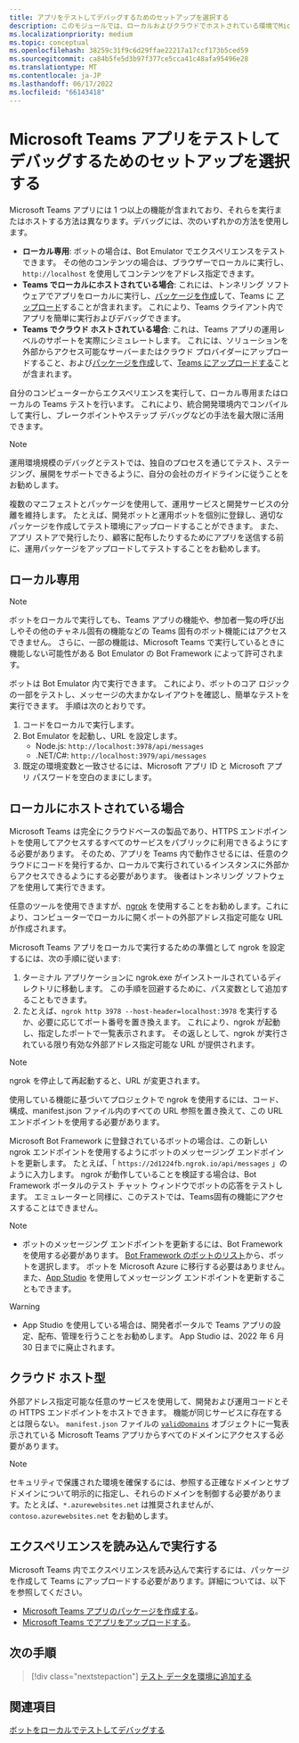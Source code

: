 ```yaml
---
title: アプリをテストしてデバッグするためのセットアップを選択する
description: このモジュールでは、ローカルおよびクラウドでホストされている環境でMicrosoft Teamsアプリをテストおよびデバッグするためのオプションについて説明します。
ms.localizationpriority: medium
ms.topic: conceptual
ms.openlocfilehash: 38259c31f9c6d29ffae22217a17ccf173b5ced59
ms.sourcegitcommit: ca84b5fe5d3b97f377ce5cca41c48afa95496e28
ms.translationtype: MT
ms.contentlocale: ja-JP
ms.lasthandoff: 06/17/2022
ms.locfileid: "66143418"
---
```

# <a name="choose-a-setup-to-test-and-debug-your-microsoft-teams-app"></a>Microsoft Teams アプリをテストしてデバッグするためのセットアップを選択する

Microsoft Teams アプリには 1 つ以上の機能が含まれており、それらを実行またはホストする方法は異なります。デバッグには、次のいずれかの方法を使用します。

* **ローカル専用**: ボットの場合は、Bot Emulator でエクスペリエンスをテストできます。 その他のコンテンツの場合は、ブラウザーでローカルに実行し、`http://localhost` を使用してコンテンツをアドレス指定できます。
* **Teams でローカルにホストされている場合**: これには、トンネリング ソフトウェアでアプリをローカルに実行し、[パッケージを作成](~/concepts/build-and-test/apps-package.md)して、Teams に [アップロード](~/concepts/deploy-and-publish/apps-upload.md)することが含まれます。 これにより、Teams クライアント内でアプリを簡単に実行およびデバッグできます。
* **Teams でクラウド ホストされている場合**: これは、Teams アプリの運用レベルのサポートを実際にシミュレートします。 これには、ソリューションを外部からアクセス可能なサーバーまたはクラウド プロバイダーにアップロードすること、および[パッケージを作成](~/concepts/build-and-test/apps-package.md)して、[Teams にアップロードする](~/concepts/deploy-and-publish/apps-upload.md)ことが含まれます。

自分のコンピューターからエクスペリエンスを実行して、ローカル専用またはローカルの Teams テストを行います。 これにより、統合開発環境内でコンパイルして実行し、ブレークポイントやステップ デバッグなどの手法を最大限に活用できます。

> [!NOTE]
> 運用環境規模のデバッグとテストでは、独自のプロセスを通じてテスト、ステージング、展開をサポートできるように、自分の会社のガイドラインに従うことをお勧めします。

複数のマニフェストとパッケージを使用して、運用サービスと開発サービスの分離を維持します。 たとえば、開発ボットと運用ボットを個別に登録し、適切なパッケージを作成してテスト環境にアップロードすることができます。 また、アプリ ストアで発行したり、顧客に配布したりするためにアプリを送信する前に、運用パッケージをアップロードしてテストすることをお勧めします。

## <a name="purely-local"></a>ローカル専用

> [!NOTE]
> ボットをローカルで実行しても、Teams アプリの機能や、参加者一覧の呼び出しやその他のチャネル固有の機能などの Teams 固有のボット機能にはアクセスできません。 さらに、一部の機能は、Microsoft Teams で実行しているときに機能しない可能性がある Bot Emulator の Bot Framework によって許可されます。

ボットは Bot Emulator 内で実行できます。 これにより、ボットのコア ロジックの一部をテストし、メッセージの大まかなレイアウトを確認し、簡単なテストを実行できます。 手順は次のとおりです。

1. コードをローカルで実行します。
2. Bot Emulator を起動し、URL を設定します。
   * Node.js: `http://localhost:3978/api/messages`
   * .NET/C#: `http://localhost:3979/api/messages`
3. 既定の環境変数と一致させるには、Microsoft アプリ ID と Microsoft アプリ パスワードを空白のままにします。

## <a name="locally-hosted"></a>ローカルにホストされている場合

Microsoft Teams は完全にクラウドベースの製品であり、HTTPS エンドポイントを使用してアクセスするすべてのサービスをパブリックに利用できるようにする必要があります。 そのため、アプリを Teams 内で動作させるには、任意のクラウドにコードを発行するか、ローカルで実行されているインスタンスに外部からアクセスできるようにする必要があります。 後者はトンネリング ソフトウェアを使用して実行できます。

任意のツールを使用できますが、[ngrok](https://ngrok.com/download) を使用することをお勧めします。これにより、コンピューターでローカルに開くポートの外部アドレス指定可能な URL が作成されます。

Microsoft Teams アプリをローカルで実行するための準備として ngrok を設定するには、次の手順に従います:

1. ターミナル アプリケーションに ngrok.exe がインストールされているディレクトリに移動します。 この手順を回避するために、パス変数として追加することもできます。
2. たとえば、`ngrok http 3978 --host-header=localhost:3978` を実行するか、必要に応じてポート番号を置き換えます。
   これにより、ngrok が起動し、指定したポートで一覧表示されます。 その返しとして、ngrok が実行されている限り有効な外部アドレス指定可能な URL が提供されます。

> [!NOTE]
> ngrok を停止して再起動すると、URL が変更されます。

使用している機能に基づいてプロジェクトで ngrok を使用するには、コード、構成、manifest.json ファイル内のすべての URL 参照を置き換えて、この URL エンドポイントを使用する必要があります。

Microsoft Bot Framework に登録されているボットの場合は、この新しい ngrok エンドポイントを使用するようにボットのメッセージング エンドポイントを更新します。 たとえば、「 `https://2d1224fb.ngrok.io/api/messages` 」のように入力します。 ngrok が動作していることを検証する場合は、Bot Framework ポータルのテスト チャット ウィンドウでボットの応答をテストします。 エミュレーターと同様に、このテストでは、Teams固有の機能にアクセスすることはできません。

> [!NOTE]
>
> * ボットのメッセージング エンドポイントを更新するには、Bot Framework を使用する必要があります。 [Bot Framework のボットのリスト](https://dev.botframework.com/bots)から、ボットを選択します。 ボットを Microsoft Azure に移行する必要はありません。 また、[App Studio](~/concepts/build-and-test/app-studio-overview.md) を使用してメッセージング エンドポイントを更新することもできます。

> [!WARNING]
>
> * App Studio を使用している場合は、開発者ポータルで Teams アプリの設定、配布、管理を行うことをお勧めします。 App Studio は、2022 年 6 月 30 日までに廃止されます。

## <a name="cloud-hosted"></a>クラウド ホスト型

外部アドレス指定可能な任意のサービスを使用して、開発および運用コードとその HTTPS エンドポイントをホストできます。 機能が同じサービスに存在するとは限らない。 `manifest.json` ファイルの [`validDomains`](~/resources/schema/manifest-schema.md#validdomains) オブジェクトに一覧表示されている Microsoft Teams アプリからすべてのドメインにアクセスする必要があります。

> [!NOTE]
> セキュリティで保護された環境を確保するには、参照する正確なドメインとサブドメインについて明示的に指定し、それらのドメインを制御する必要があります。たとえば、`*.azurewebsites.net` は推奨されませんが、`contoso.azurewebsites.net` をお勧めします。

## <a name="load-and-run-your-experience"></a>エクスペリエンスを読み込んで実行する

Microsoft Teams 内でエクスペリエンスを読み込んで実行するには、パッケージを作成して Teams にアップロードする必要があります。詳細については、以下を参照してください。

* [Microsoft Teams アプリのパッケージを作成する](~/concepts/build-and-test/apps-package.md)。
* [Microsoft Teams でアプリをアップロードする](~/concepts/deploy-and-publish/apps-upload.md)。

## <a name="next-step"></a>次の手順

> [!div class="nextstepaction"]
> [テスト データを環境に追加する](~/concepts/build-and-test/test-data.md)

## <a name="see-also"></a>関連項目

[ボットをローカルでテストしてデバッグする](../../bots/how-to/debug/locally-with-an-ide.md#test-and-debug-your-bot-locally)
